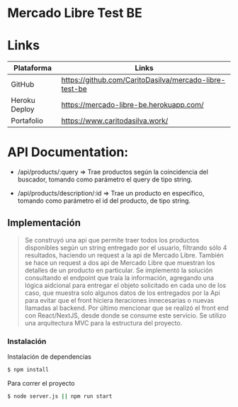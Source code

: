 # Mercado Libre Test BE

# Links

| Plataforma | Links |
| ------ | ------ |
| GitHub | https://github.com/CaritoDasilva/mercado-libre-test-be |
| Heroku Deploy | https://mercado-libre-be.herokuapp.com/ |
| Portafolio | https://www.caritodasilva.work/ |


# API Documentation:
  - /api/products/:query => Trae productos según la coincidencia del buscador, tomando como parámetro el query de tipo string.

 - /api/products/description/:id => Trae un producto en específico, tomando como parámetro el id del producto,  de tipo string.

## Implementación

> Se construyó una api que permite traer todos los productos disponibles según un string entregado por el usuario, filtrando sólo 4 resultados, haciendo un request a la api de Mercado Libre.
> También se hace un request a dos api de Mercado Libre que muestran los detalles de un producto en particular. 
> Se implementó la solución consultando el endpoint que traía la información, agregando una lógica aidcional para entregar el objeto solicitado en cada uno de los caso, que muestra solo algunos datos de los entregados por la Api para evitar que el front hiciera iteraciones innecesarias o nuevas llamadas al backend.
> Por último mencionar que se realizó el front end con React/NextJS, desde donde se consume este servicio.
>Se utilizo una arquitectura MVC para la estructura del proyecto.


### Instalación

Instalación de dependencias
```sh
$ npm install
```

Para correr el proyecto

```sh
$ node server.js || npm run start
```
